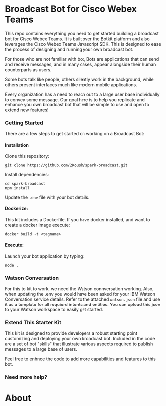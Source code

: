 # Broadcast Bot for Cisco Webex Teams

This repo contains everything you need to get started building a broadcast bot for Cisco Webex Teams. It is built over the Botkit platform and also leverages the Cisco Webex Teams Javascript SDK. This is designed to ease the process of designing and running your own broadcast bot. 

For those who are not familiar with bot, Bots are applications that can send and receive messages, and in many cases, appear alongside their human counterparts as users.

Some bots talk like people, others silently work in the background, while others present interfaces much like modern mobile applications.

Every organization has a need to reach out to a large user base individually to convey some message. Our goal here is to help you replicate and enhance you own broadcast bot that will be simple to use and open to extend new features!


### Getting Started

There are a few steps to get started on working on a Broadcast Bot:

#### Installation

Clone this repository:

`git clone https://github.com/2Koush/spark-broadcast.git`

Install dependencies:

```
cd spark-broadcast
npm install
```

Update the `.env` file with your bot details.

#### Dockerize: 

This kit includes a Dockerfile. If you have docker installed, and want to create a docker image execute:

```
docker build -t <tagname>
```

#### Execute: 

Launch your bot application by typing:

`node .`

### Watson Conversation

For this to kit to work, we need the Watson connversation working. Also, when updating the .env you would have been asked for your IBM Watson Conversation service details. Refer to the attached `watson.json` file and use it as a template for all requierd intents and entities. You can upload this json to your Watson workspace to easily get started.

### Extend This Starter Kit

This kit is designed to provide developers a robust starting point customizing and deploying your own broadcast bot. Included in the code are a set of bot "skills" that illustrate various aspects required to publish messages to a large base of users.

Feel free to enhnce the code to add more capabilities and features to this bot.


###  Need more help?

# About 
